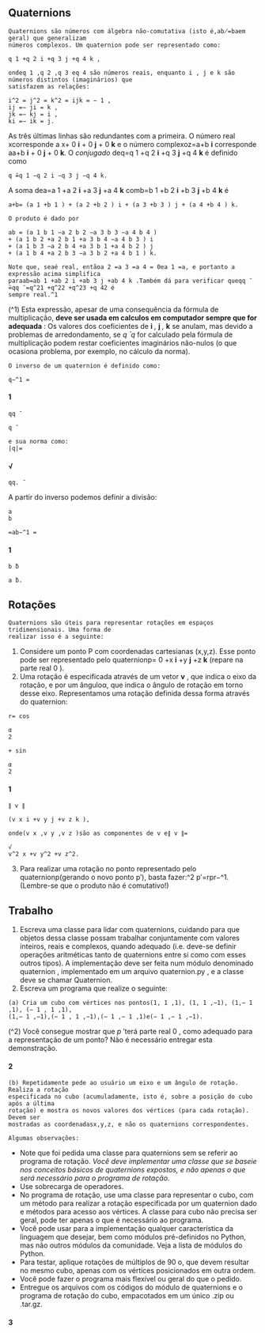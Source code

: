 ## Quaternions

```
Quaternions são números com álgebra não-comutativa (isto é,ab̸=baem geral) que generalizam
números complexos. Um quaternion pode ser representado como:
```
```
q 1 +q 2 i +q 3 j +q 4 k ,
```
```
ondeq 1 ,q 2 ,q 3 eq 4 são números reais, enquanto i , j e k são números distintos (imaginários) que
satisfazem as relações:
```
```
i^2 = j^2 = k^2 = ijk = − 1 ,
ij =− ji = k ,
jk =− kj = i ,
ki =− ik = j.
```
As três últimas linhas são redundantes com a primeira. O número real xcorresponde a
x+ 0 **i** + 0 **j** + 0 **k** e o número complexoz=a+b **i** corresponde aa+b **i** + 0 **j** + 0 **k**.
O _conjugado_ deq=q 1 +q 2 **i** +q 3 **j** +q 4 **k** é definido como

```
q ̄=q 1 −q 2 i −q 3 j −q 4 k.
```
A soma dea=a 1 +a 2 **i** +a 3 **j** +a 4 **k** comb=b 1 +b 2 **i** +b 3 **j** +b 4 **k** é

```
a+b= (a 1 +b 1 ) + (a 2 +b 2 ) i + (a 3 +b 3 ) j + (a 4 +b 4 ) k.
```
```
O produto é dado por
```
```
ab = (a 1 b 1 −a 2 b 2 −a 3 b 3 −a 4 b 4 )
+ (a 1 b 2 +a 2 b 1 +a 3 b 4 −a 4 b 3 ) i
+ (a 1 b 3 −a 2 b 4 +a 3 b 1 +a 4 b 2 ) j
+ (a 1 b 4 +a 2 b 3 −a 3 b 2 +a 4 b 1 ) k.
```
```
Note que, seaé real, entãoa 2 =a 3 =a 4 = 0ea 1 =a, e portanto a expressão acima simplifica
paraab=ab 1 +ab 2 i +ab 3 j +ab 4 k .Também dá para verificar queqq ̄=qq ̄ =q^21 +q^22 +q^23 +q 42 é
sempre real.^1
```
(^1) Esta expressão, apesar de uma consequência da fórmula de multiplicação, **deve ser usada em calculos
em computador sempre que for adequada** : Os valores dos coeficientes de **i** _,_ **j** _,_ **k** se anulam, mas devido
a problemas de arredondamento, se _q_ ̄ _q_ for calculado pela fórmula de multiplicação podem restar coeficientes
imaginários não-nulos (o que ocasiona problema, por exemplo, no cálculo da norma).


```
O inverso de um quaternion é definido como:
```
```
q−^1 =
```
#### 1

```
qq ̄
```
```
q ̄
```
```
e sua norma como:
|q|=
```
#### √

```
qq. ̄
```
A partir do inverso podemos definir a divisão:

```
a
b
```
```
=ab−^1 =
```
#### 1

```
b ̄b
```
```
a ̄b.
```
## Rotações

```
Quaternions são úteis para representar rotações em espaços tridimensionais. Uma forma de
realizar isso é a seguinte:
```
1. Considere um ponto P com coordenadas cartesianas (x,y,z). Esse ponto pode ser
    representado pelo quaternionp= 0 +x **i** +y **j** +z **k** (repare na parte real 0 ).
2. Uma rotação é especificada através de um vetor **v** , que indica o eixo da rotação, e por
    um ânguloα, que indica o ângulo de rotação em torno desse eixo. Representamos uma
    rotação definida dessa forma através do quaternion:

```
r= cos
```
```
α
2
```
```
+ sin
```
```
α
2
```
#### 1

```
∥ v ∥
```
```
(v x i +v y j +v z k ),
```
```
onde(v x ,v y ,v z )são as componentes de v e∥ v ∥=
```
```
√
v^2 x +v y^2 +v z^2.
```
3. Para realizar uma rotação no ponto representado pelo quaternionp(gerando o novo ponto
    p′), basta fazer:^2
       p′=rpr−^1.
(Lembre-se que o produto não é comutativo!)

## Trabalho

1. Escreva uma classe para lidar com quaternions, cuidando para que objetos dessa classe
    possam trabalhar conjuntamente com valores inteiros, reais e complexos, quando adequado
(i.e. deve-se definir operações aritméticas tanto de quaternions entre si como com esses
outros tipos).
A implementação deve ser feita num módulo denominado quaternion , implementado em
um arquivo quaternion.py , e a classe deve se chamar Quaternion.
2. Escreva um programa que realize o seguinte:

```
(a) Cria um cubo com vértices nos pontos(1, 1 ,1), (1, 1 ,−1), (1,− 1 ,1), (− 1 , 1 ,1),
(1,− 1 ,−1),(− 1 , 1 ,−1),(− 1 ,− 1 ,1)e(− 1 ,− 1 ,−1).
```
(^2) Você consegue mostrar que _p_ ′terá parte real 0 , como adequado para a representação de um ponto? Não é
necessário entregar esta demonstração.

#### 2


```
(b) Repetidamente pede ao usuário um eixo e um ângulo de rotação. Realiza a rotação
especificada no cubo (acumuladamente, isto é, sobre a posição do cubo após a última
rotação) e mostra os novos valores dos vértices (para cada rotação). Devem ser
mostradas as coordenadasx,y,z, e não os quaternions correspondentes.
```
```
Algumas observações:
```
- Note que foi pedida uma classe para quaternions sem se referir ao programa de rotação.
    _Você deve implementar uma classe que se baseie nos conceitos básicos de quaternions_
       _expostos, e não apenas o que será necessário para o programa de rotação._
- Use sobrecarga de operadores.
- No programa de rotação, use uma classe para representar o cubo, com um método para
    realizar a rotação especificada por um quaternion dado e métodos para acesso aos vértices.
    A classe para cubo não precisa ser geral, pode ter apenas o que é necessário ao programa.
- Você pode usar para a implementação qualquer característica da linguagem que desejar,
    bem como módulos pré-definidos no Python, mas não outros módulos da comunidade.
    Veja a lista de módulos do Python.
- Para testar, aplique rotações de múltiplos de 90 o, que devem resultar no mesmo cubo,
    apenas com os vértices posicionados em outra ordem.
- Você pode fazer o programa mais flexível ou geral do que o pedido.
- Entregue os arquivos com os códigos do módulo de quaternions e o programa de rotação
    do cubo, empacotados em um único .zip ou .tar.gz.

#### 3
